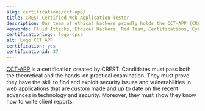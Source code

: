 ```yaml
---
slug: certifications/cct-app/
title: CREST Certified Web Application Tester
description: Our team of ethical hackers proudly holds the CCT-APP (CREST Certified Web Application Tester) certification, among many others.
keywords: Fluid Attacks, Ethical Hackers, Red Team, Certifications, Cybersecurity, Pentesters, Whitehat Hackers, CCT APP
certificationlogo: logo-cpsa
alt: Logo CCT APP
certification: yes
certificationid: 37
---
```


[CCT-APP](https://www.crest-approved.org/certification-careers/crest-certifications/crest-certified-web-application-tester/)
is a certification created by CREST.
Candidates must pass both the theoretical
and the hands-on practical examination.
They must prove they have the skill to find and exploit security issues
and vulnerabilities
in web applications that are custom made
and up to date on the recent advances in technology and security.
Moreover,
they must show they know how to write client reports.
